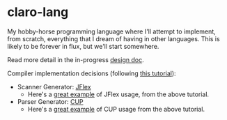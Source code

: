 # claro-lang

My hobby-horse programming language where I'll attempt to implement, from
scratch, everything that I dream of having in other languages. This is
likely to be forever in flux, but we'll start somewhere.

Read more detail in the in-progress [design doc](https://docs.google.com/document/d/1JvRXy-UwPjEAzVTCAtmVgBzj-tIEfVwIq6bOa3xGTRk/edit).

Compiler implementation decisions (following [this tutorial](https://tldp.org/LDP/LG/issue41/lopes/lopes.html)): 
- Scanner Generator: [JFlex](https://jflex.de/)
    - Here's a [great example](https://tldp.org/LDP/LG/issue41/lopes/lcalc.htm#decl) of JFlex usage, from the above tutorial.
- Parser Generator: [CUP](http://www2.cs.tum.edu/projects/cup/)
    - Here's a [great example](https://tldp.org/LDP/LG/issue41/lopes/ycalc.htm#parser_code) of CUP usage from the above tutorial.
